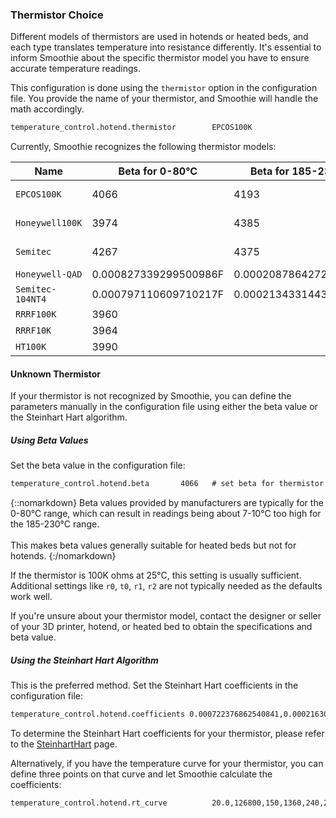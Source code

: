 
### Thermistor Choice

Different models of thermistors are used in hotends or heated beds, and each type translates temperature into resistance differently. It's essential to inform Smoothie about the specific thermistor model you have to ensure accurate temperature readings.

This configuration is done using the `thermistor` option in the configuration file. You provide the name of your thermistor, and Smoothie will handle the math accordingly.

```markdown
temperature_control.hotend.thermistor        EPCOS100K
```

Currently, Smoothie recognizes the following thermistor models:

| Name | Beta for 0-80°C | Beta for 185-230°C | I for Steinhart Hart | J for Steinhart Hart | K for Steinhart Hart | Part number |
| ---- | --------------- | ------------------ | -------------------- | -------------------- | -------------------- | ----------- |
| `EPCOS100K` | 4066 | 4193 | 0.000722378300319346F | 0.000216301852054578F | 9.2641025635702e-08F | B57540G0104F000 |
| `Honeywell100K` | 3974 | 4385 | 0.000596153185928425F | 0.000231333192738335F | 6.19534004306738e-08F | 135-104LAG-J01 |
| `Semitec` | 4267 | 4375 | 0.000811290160145459F | 0.000211355789144265F | 7.17614730463848e-08F | 104GT-2 |
| `Honeywell-QAD` | 0.000827339299500986F | 0.000208786427208899F | 8.05595282332277e-08F | 135-104QAD-J01 |
| `Semitec-104NT4` | 0.000797110609710217F | 0.000213433144381270F | 6.5338987554e-08F | 104NT-4R025H42G |
| `RRRF100K` | 3960 | | | | | |
| `RRRF10K` | 3964 | | | | | |
| `HT100K` | 3990 | | | | | |

#### Unknown Thermistor

If your thermistor is not recognized by Smoothie, you can define the parameters manually in the configuration file using either the beta value or the Steinhart Hart algorithm.

##### Using Beta Values

Set the beta value in the configuration file:

```markdown
temperature_control.hotend.beta       4066   # set beta for thermistor
```

{::nomarkdown}
<sl-alert variant="warning" open>
  <sl-icon slot="icon" name="exclamation-triangle"></sl-icon>
  Beta values provided by manufacturers are typically for the 0-80°C range, which can result in readings being about 7-10°C too high for the 185-230°C range.<br><br>This makes beta values generally suitable for heated beds but not for hotends.
</sl-alert>
{:/nomarkdown}

If the thermistor is 100K ohms at 25°C, this setting is usually sufficient. Additional settings like `r0`, `t0`, `r1`, `r2` are not typically needed as the defaults work well.

If you're unsure about your thermistor model, contact the designer or seller of your 3D printer, hotend, or heated bed to obtain the specifications and beta value.

##### Using the Steinhart Hart Algorithm

This is the preferred method. Set the Steinhart Hart coefficients in the configuration file:

```markdown
temperature_control.hotend.coefficients 0.000722376862540841,0.000216302098124288,0.000000092640163984
```

To determine the Steinhart Hart coefficients for your thermistor, please refer to the [SteinhartHart](steinharthart) page.

Alternatively, if you have the temperature curve for your thermistor, you can define three points on that curve and let Smoothie calculate the coefficients:

```markdown
temperature_control.hotend.rt_curve          20.0,126800,150,1360,240,206.5
```
